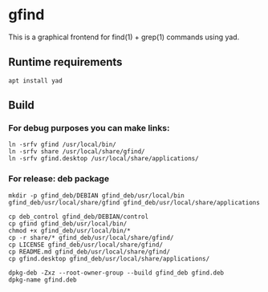 # gfind
This is a graphical frontend for find(1) + grep(1) commands using yad.

## Runtime requirements
```
apt install yad
```

## Build

### For debug purposes you can make links:
```
ln -srfv gfind /usr/local/bin/
ln -srfv share /usr/local/share/gfind/
ln -srfv gfind.desktop /usr/local/share/applications/
```

### For release: deb package
```
mkdir -p gfind_deb/DEBIAN gfind_deb/usr/local/bin gfind_deb/usr/local/share/gfind gfind_deb/usr/local/share/applications

cp deb_control gfind_deb/DEBIAN/control
cp gfind gfind_deb/usr/local/bin/
chmod +x gfind_deb/usr/local/bin/*
cp -r share/* gfind_deb/usr/local/share/gfind/
cp LICENSE gfind_deb/usr/local/share/gfind/
cp README.md gfind_deb/usr/local/share/gfind/
cp gfind.desktop gfind_deb/usr/local/share/applications/

dpkg-deb -Zxz --root-owner-group --build gfind_deb gfind.deb
dpkg-name gfind.deb
```
